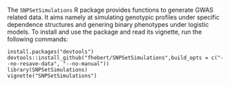 The `SNPSetSimulations` R package provides functions to generate GWAS related data. It aims namely at simulating genotypic
profiles under specific dependence structures and genering binary phenotypes under logistic models. To install and use the 
package and read its vignette, run the following commands:

```{r,eval=FALSE}
install.packages("devtools")
devtools::install_github("fhebert/SNPSetSimulations",build_opts = c("--no-resave-data", "--no-manual"))
library(SNPSetSimulations)
vignette("SNPSetSimulations")
```
